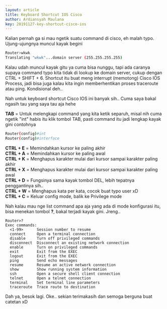```yaml
---
layout: article
title: Keyboard Shortcut IOS Cisco
author: Ardiansyah Maulana
key: 20191127-key-shortcut-cisco-ios
---
```


Kalian pernah ga si mau ngetik suatu command di cisco, eh malah typo. Ujung-ujungnya muncul kayak begini
```bash
Router>wkwk
Translating "wkwk"...domain server (255.255.255.255)
```
Kalau udah muncul kayak gitu ya cuma bisa nunggu, tapi ada caranya supaya command typo kita tidak di lookup ke domain server, cukup dengan CTRL + SHIFT + 6. Shortcut itu buat meng interrupt (memotong) Cisco IOS Process, jadi bisa juga kalau kita ingin memberhentikan proses traceroute atau ping. Kondisional deh..

Nah untuk keyboard shortcut Cisco IOS ini banyak sih.. Cuma saya bakal ngasih tau yang saya tau aja hehe

**TAB** = Untuk melengkapi command yang kita ketik separuh, misal nih cuma ngetik "int" habis itu klik tombol TAB, pasti command itu jadi lengkap kayak gini contohnya
```bash
Router(config)#int
Router(config)#interface
```
**CTRL + E** = Memindahkan kursor ke paling akhir  
**CTRL + A** = Memindahkan kursor ke paling awal  
**CTRL + K** = Menghapus karakter mulai dari kursor sampai karakter paling akhir  
**CTRL + X** = Menghapus karakter mulai dari kursor sampai karakter paling awal  
**CTRL + D** = Fungsinya sama kayak tombol DEL, lebih tepatnya penggantinya sih..  
**CTRL + W** = Menghapus kata per kata, cocok buat typo user xD  
**CTRL + C** = Keluar config mode, balik ke Privilege mode

Nah kalau mau nge list command apa aja yang ada di mode konfigurasi itu, bisa menekan tombol **?**, bakal terjadi kayak gini. Jreng..
```
Router>?
Exec commands:
  <1-99>      Session number to resume
  connect     Open a terminal connection
  disable     Turn off privileged commands
  disconnect  Disconnect an existing network connection
  enable      Turn on privileged commands
  exit        Exit from the EXEC
  logout      Exit from the EXEC
  ping        Send echo messages
  resume      Resume an active network connection
  show        Show running system information
  ssh         Open a secure shell client connection
  telnet      Open a telnet connection
  terminal    Set terminal line parameters
  traceroute  Trace route to destination
  ```
  
  Dah ya, besok lagi. Oke.. sekian terimakasih dan semoga berguna buat catetan xD
